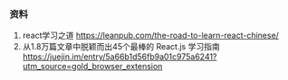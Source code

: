 ### 资料
1. react学习之道
https://leanpub.com/the-road-to-learn-react-chinese/
2. 从1.8万篇文章中脱颖而出45个最棒的 React.js 学习指南
https://juejin.im/entry/5a66b1d56fb9a01c975a6241?utm_source=gold_browser_extension